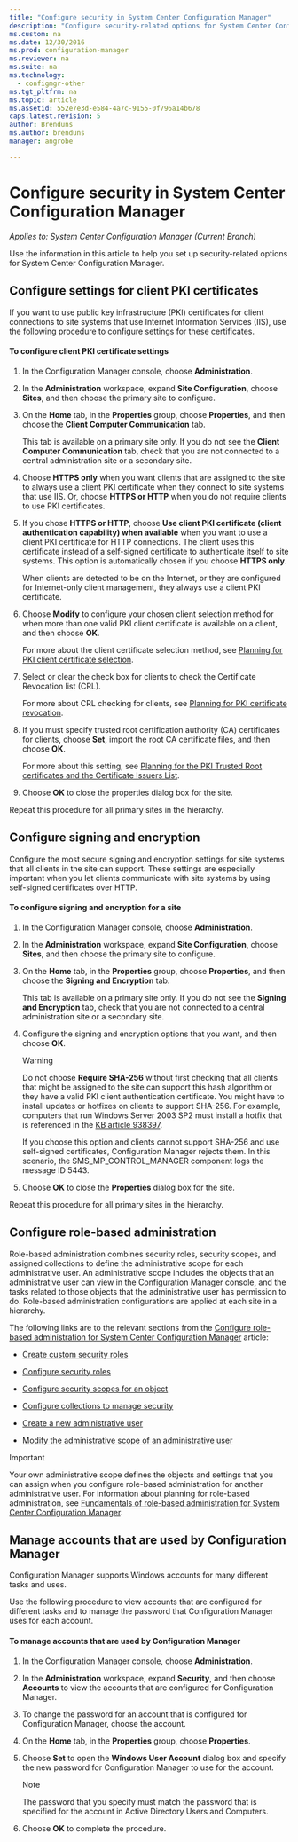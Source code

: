 ```yaml
---
title: "Configure security in System Center Configuration Manager"
description: "Configure security-related options for System Center Configuration Manager."
ms.custom: na
ms.date: 12/30/2016
ms.prod: configuration-manager
ms.reviewer: na
ms.suite: na
ms.technology:
  - configmgr-other
ms.tgt_pltfrm: na
ms.topic: article
ms.assetid: 552e7e3d-e584-4a7c-9155-0f796a14b678
caps.latest.revision: 5
author: Brenduns
ms.author: brenduns
manager: angrobe

---
```

# Configure security in System Center Configuration Manager

*Applies to: System Center Configuration Manager (Current Branch)*

Use the information in this article to help you set up security-related options for System Center Configuration Manager.  

##  <a name="BKMK_ConfigureClientPKI"></a> Configure settings for client PKI certificates  
If you want to use public key infrastructure (PKI) certificates for client connections to site systems that use Internet Information Services (IIS), use the following procedure to configure settings for these certificates.  

#### To configure client PKI certificate settings  

1.  In the Configuration Manager console, choose **Administration**.  

2.  In the **Administration** workspace, expand **Site Configuration**, choose **Sites**, and then choose the primary site to configure.  

3.  On the **Home** tab, in the **Properties** group, choose **Properties**, and then choose the **Client Computer Communication** tab.  

    This tab is available on a primary site only. If you do not see the **Client Computer Communication** tab, check that you are not connected to a central administration site or a secondary site.  

4.  Choose **HTTPS only** when you want clients that are assigned to the site to always use a client PKI certificate when they connect to site systems that use IIS. Or, choose **HTTPS or HTTP** when you do not require clients to use PKI certificates.  

5.  If you chose **HTTPS or HTTP**, choose **Use client PKI certificate (client authentication capability) when available** when you want to use a client PKI certificate for HTTP connections. The client uses this certificate instead of a self-signed certificate to authenticate itself to site systems. This option is automatically chosen if you choose **HTTPS only**.  

    When clients are detected to be on the Internet, or they are configured for Internet-only client management, they always use a client PKI certificate.  

6.  Choose **Modify** to configure your chosen client selection method for when more than one valid PKI client certificate is available on a client, and then choose **OK**.  

    For more about the client certificate selection method, see [Planning for PKI client certificate selection](../../../core/plan-design/security/plan-for-security.md#BKMK_PlanningForClientCertificateSelection).  

7.  Select or clear the check box for clients to check the Certificate Revocation list (CRL).  

    For more about CRL checking for clients, see [Planning for PKI certificate revocation](../../../core/plan-design/security/plan-for-security.md#BKMK_PlanningForCRLs).  

8.  If you must specify trusted root certification authority (CA) certificates for clients, choose **Set**, import the root CA certificate files, and then choose **OK**.  

    For more about this setting, see [Planning for the PKI Trusted Root certificates and the Certificate Issuers List](../../../core/plan-design/security/plan-for-security.md#BKMK_PlanningForRootCAs).  

9. Choose **OK** to close the properties dialog box for the site.  

Repeat this procedure for all primary sites in the hierarchy.  

##  <a name="BKMK_ConfigureSigningEncryption"></a> Configure signing and encryption  
Configure the most secure signing and encryption settings for site systems that all clients in the site can support. These settings are especially important when you let clients communicate with site systems by using self-signed certificates over HTTP.  

#### To configure signing and encryption for a site  

1.  In the Configuration Manager console, choose **Administration**.  

2.  In the **Administration** workspace, expand **Site Configuration**, choose **Sites**, and then choose the primary site to configure.  

3.  On the **Home** tab, in the **Properties** group, choose **Properties**, and then choose the **Signing and Encryption** tab.  

    This tab is available on a primary site only. If you do not see the **Signing and Encryption** tab, check that you are not connected to a central administration site or a secondary site.  

4.  Configure the signing and encryption options that you want, and then choose **OK**.  

    > [!WARNING]  
    >  Do not choose **Require SHA-256** without first checking that all clients that might be assigned to the site can support this hash algorithm or they have a valid PKI client authentication certificate. You might have to install updates or hotfixes on clients to support SHA-256. For example, computers that run Windows Server 2003 SP2 must install a hotfix that is referenced in the [KB article 938397](http://go.microsoft.com/fwlink/p/?LinkId=226666).  
    >   
    >  If you choose this option and clients cannot support SHA-256 and use self-signed certificates, Configuration Manager rejects them. In this scenario, the SMS_MP_CONTROL_MANAGER component logs the message ID 5443.  

5.  Choose **OK** to close the **Properties** dialog box for the site.  

Repeat this procedure for all primary sites in the hierarchy.  

##  <a name="BKMK_ConfigureRBA"></a> Configure role-based administration  
Role-based administration combines security roles, security scopes, and assigned collections to define the administrative scope for each administrative user. An administrative scope includes the objects that an administrative user can view in the Configuration Manager console, and the tasks related to those objects that the administrative user has permission to do. Role-based administration configurations are applied at each site in a hierarchy.  

The following links are to the relevant sections from the [Configure role-based administration for System Center Configuration Manager](../../../core/servers/deploy/configure/configure-role-based-administration.md) article:  

-   [Create custom security roles](../../../core/servers/deploy/configure/configure-role-based-administration.md#BKMK_CreateSecRole)  

-   [Configure security roles](../../../core/servers/deploy/configure/configure-role-based-administration.md#BKMK_ConfigSecRole)  

-   [Configure security scopes for an object](../../../core/servers/deploy/configure/configure-role-based-administration.md#BKMK_ConfigSecScope)  

-   [Configure collections to manage security](../../../core/servers/deploy/configure/configure-role-based-administration.md#BKMK_ConfigColl)  

-   [Create a new administrative user](../../../core/servers/deploy/configure/configure-role-based-administration.md#BKMK_Create_AdminUser)  

-   [Modify the administrative scope of an administrative user](../../../core/servers/deploy/configure/configure-role-based-administration.md#BKMK_ModAdminUser)  

> [!IMPORTANT]  
>  Your own administrative scope defines the objects and settings that you can assign when you configure role-based administration for another administrative user. For information about planning for role-based administration, see [Fundamentals of role-based administration for System Center Configuration Manager](../../../core/understand/fundamentals-of-role-based-administration.md).  

##  <a name="BKMK_ManageAccounts"></a> Manage accounts that are used by Configuration Manager  
Configuration Manager supports Windows accounts for many different tasks and uses.  

Use the following procedure to view accounts that are configured for different tasks and to manage the password that Configuration Manager uses for each account.  

#### To manage accounts that are used by Configuration Manager  

1.  In the Configuration Manager console, choose **Administration**.  

2.  In the **Administration** workspace, expand **Security**, and then choose **Accounts** to view the accounts that are configured for Configuration Manager.  

3.  To change the password for an account that is configured for Configuration Manager, choose the account.  

4.  On the **Home** tab, in the **Properties** group, choose **Properties**.  

5.  Choose **Set** to open the **Windows User Account** dialog box and specify the new password for Configuration Manager to use for the account.  

    > [!NOTE]  
    >  The password that you specify must match the password that is specified for the account in Active Directory Users and Computers.  

6.  Choose **OK** to complete the procedure.  
